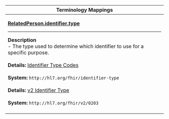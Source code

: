 |Terminology Mappings|
|---|
|<p>**[RelatedPerson.identifier.type](http://hl7.org/fhir/dstu2/datatypes-definitions.html#Identifier.type)**<hr>**Description**<br>- The type used to determine which identifier to use for a specific purpose.<br><br>**Details:** [Identifier Type Codes](http://hl7.org/fhir/DSTU2/valueset-identifier-type.html)<br><br>**System:** `http://hl7.org/fhir/identifier-type`<br><br>**Details:** [v2 Identifier Type](http://hl7.org/fhir/DSTU2/valueset-identifier-type.html)<br><br>**System:** `http://hl7.org/fhir/v2/0203`<br><br>|
